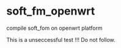 # soft_fm_openwrt
compile soft_fom on openwrt platform

This is a unseccessful test !!! Do not follow.

